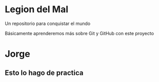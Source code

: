 # Legion del Mal
Un repositorio para conquistar el mundo

Básicamente aprenderemos más sobre Git y GitHub con este proyecto


# Jorge

## Esto lo hago de practica

